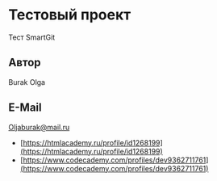 # Тестовый проект
Тест SmartGit
## Автор
Burak Olga

## E-Mail
Oljaburak@mail.ru

- [https://htmlacademy.ru/profile/id1268199](https://htmlacademy.ru/profile/id1268199)
- [https://www.codecademy.com/profiles/dev9362711761](https://www.codecademy.com/profiles/dev9362711761)